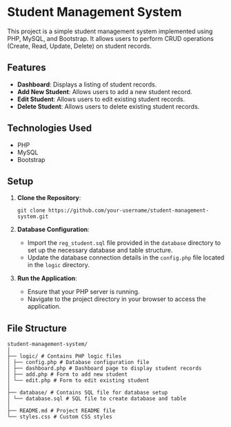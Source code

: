 # Student Management System

This project is a simple student management system implemented using PHP, MySQL, and Bootstrap. It allows users to perform CRUD operations (Create, Read, Update, Delete) on student records.

## Features

- **Dashboard**: Displays a listing of student records.
- **Add New Student**: Allows users to add a new student record.
- **Edit Student**: Allows users to edit existing student records.
- **Delete Student**: Allows users to delete existing student records.

## Technologies Used

- PHP
- MySQL
- Bootstrap


## Setup

1. **Clone the Repository**:

    ```
    git clone https://github.com/your-username/student-management-system.git
    ```

2. **Database Configuration**:

    - Import the `reg_student.sql` file provided in the `database` directory to set up the necessary database and table structure.
    - Update the database connection details in the `config.php` file located in the `logic` directory.

3. **Run the Application**:

    - Ensure that your PHP server is running.
    - Navigate to the project directory in your browser to access the application.

## File Structure
```markdwon
student-management-system/
│
├── logic/ # Contains PHP logic files
│ ├── config.php # Database configuration file
│ ├── dashboard.php # Dashboard page to display student records
│ ├── add.php # Form to add new student
│ └── edit.php # Form to edit existing student
│
├── database/ # Contains SQL file for database setup
│ └── database.sql # SQL file to create database and table
│
├── README.md # Project README file
└── styles.css # Custom CSS styles
```


